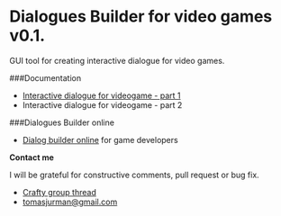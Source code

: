 # Dialogues Builder for video games v0.1.

GUI tool for creating interactive dialogue for video games.

###Documentation
- [Interactive dialogue for videogame - part 1](http://tomasjurman.blogspot.cz/2013/02/interactive-dialogue-for-html5-game.html)
- Interactive dialogue for videogame - part 2

###Dialogues Builder online
- [Dialog builder online](#) for game developers

**Contact me**

I will be grateful for constructive comments, pull request or bug fix.

- [Crafty group thread](https://groups.google.com/d/topic/craftyjs/_gw_gTHC2HU/discussion)
- tomasjurman@gmail.com



